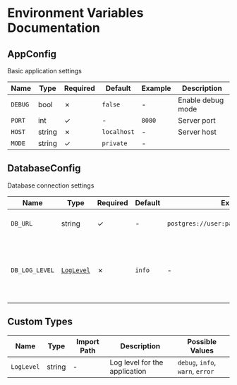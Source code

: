 # Environment Variables Documentation

## AppConfig

Basic application settings

| Name | Type | Required | Default | Example | Description |
|--------|------|----------|---------|---------|-------------|
| `DEBUG` | bool | ✗ | `false` | - | Enable debug mode |
| `PORT` | int | ✓ | - | `8080` | Server port |
| `HOST` | string | ✗ | `localhost` | - | Server host |
| `MODE` | string | ✓ | `private` | - |  |

## DatabaseConfig

Database connection settings

| Name | Type | Required | Default | Example | Description |
|--------|------|----------|---------|---------|-------------|
| `DB_URL` | string | ✓ | - | `postgres://user:pass@localhost:5432/db` | Database connection URL |
| `DB_LOG_LEVEL` | [`LogLevel`](#custom-types) | ✗ | `info` | - | Database logging level (Possible values: debug, info, warn, error) |

## Custom Types

| Name | Type | Import Path | Description | Possible Values |
|----|------|------------|-------------|----------------|
| `LogLevel` | string | - | Log level for the application | `debug`, `info`, `warn`, `error` | 